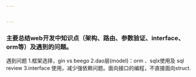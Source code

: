 ```yaml
---


---
```


<h3 id="主要总结web开发中知识点（架构、路由、参数验证、interface、orm等）及遇到的问题。">
主要总结web开发中知识点（架构、路由、参数验证、interface、orm等）及遇到的问题。</h3>

遇到问题
1.框架选择，gin vs beego
2.dao层(model)：orm 、sqlx使用及 sql review
3.interface 使用，减少强依赖问题。面向接口的编程，不直接面向struct.
